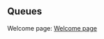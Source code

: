 ## Queues

Welcome page: [Welcome page](https://github.com/jakesoulier/DataStructuresProj/blob/main/0-welcome.md)
